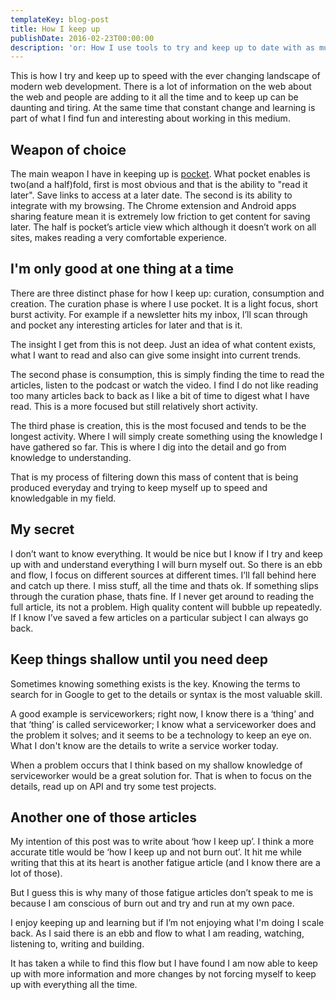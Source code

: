 ```yaml
---
templateKey: blog-post
title: How I keep up
publishDate: 2016-02-23T00:00:00
description: 'or: How I use tools to try and keep up to date with as much info as possible'
---
```


This is how I try and keep up to speed with the ever changing landscape of modern web development. There is a lot of information on the web about the web and people are adding to it all the time and to keep up can be daunting and tiring. At the same time that constant change and learning is part of what I find fun and interesting about working in this medium.

## Weapon of choice

The main weapon I have in keeping up is [pocket](https://getpocket.com). What pocket enables is two(and a half)fold, first is most obvious and that is the ability to "read it later". Save links to access at a later date. The second is its ability to integrate with my browsing. The Chrome extension and Android apps sharing feature mean it is extremely low friction to get content for saving later. The half is pocket’s article view which although it doesn’t work on all sites, makes reading a very comfortable experience.

## I'm only good at one thing at a time

There are three distinct phase for how I keep up: curation, consumption and creation. The curation phase is where I use pocket. It is a light focus, short burst activity. For example if a newsletter hits my inbox, I’ll scan through and pocket any interesting articles for later and that is it.

The insight I get from this is not deep. Just an idea of what content exists, what I want to read and also can give some insight into current trends.

The second phase is consumption, this is simply finding the time to read the articles, listen to the podcast or watch the video. I find I do not like reading too many articles back to back as I like a bit of time to digest what I have read. This is a more focused but still relatively short activity.

The third phase is creation, this is the most focused and tends to be the longest activity. Where I will simply create something using the knowledge I have gathered so far. This is where I dig into the detail and go from knowledge to understanding.

That is my process of filtering down this mass of content that is being produced everyday and trying to keep myself up to speed and knowledgable in my field.

## My secret

I don’t want to know everything. It would be nice but I know if I try and keep up with and understand everything I will burn myself out. So there is an ebb and flow, I focus on different sources at different times. I’ll fall behind here and catch up there. I miss stuff, all the time and thats ok. If something slips through the curation phase, thats fine. If I never get around to reading the full article, its not a problem. High quality content will bubble up repeatedly. If I know I’ve saved a few articles on a particular subject I can always go back.

## Keep things shallow until you need deep

Sometimes knowing something exists is the key. Knowing the terms to search for in Google to get to the details or syntax is the most valuable skill.

A good example is serviceworkers; right now, I know there is a ‘thing’ and that ‘thing’ is called serviceworker; I know what a serviceworker does and the problem it solves; and it seems to be a technology to keep an eye on. What I don't know are the details to write a service worker today.

When a problem occurs that I think based on my shallow knowledge of serviceworker would be a great solution for. That is when to focus on the details, read up on API and try some test projects.

## Another one of those articles

My intention of this post was to write about ‘how I keep up’. I think a more accurate title would be ‘how I keep up and not burn out’. It hit me while writing that this at its heart is another fatigue article (and I know there are a lot of those).

But I guess this is why many of those fatigue articles don’t speak to me is because I am conscious of burn out and try and run at my own pace.

I enjoy keeping up and learning but if I’m not enjoying what I'm doing I scale back. As I said there is an ebb and flow to what I am reading, watching, listening to, writing and building.

It has taken a while to find this flow but I have found I am now able to keep up with more information and more changes by not forcing myself to keep up with everything all the time.
